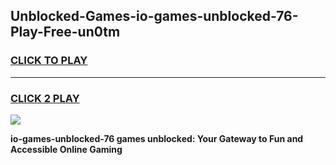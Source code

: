 
## Unblocked-Games-io-games-unblocked-76-Play-Free-un0tm
<h3>
<a href="https://premium76.site?title=io-games-unblocked-76&ref=23A">CLICK TO PLAY</a></h3>
<hr>

<h3>
<a href="https://premium76.site?title=io-games-unblocked-76&ref=23A">CLICK 2 PLAY</a>
  
</h3>

<a href="https://premium76.site?title=io-games-unblocked-76&ref=23A"><img src="https://clearcache.store/games.png"></a>


**io-games-unblocked-76 games unblocked: Your Gateway to Fun and Accessible Online Gaming**

